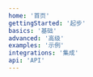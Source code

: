```yaml
---
home: '首页'
gettingStarted: '起步' 
basics: '基础'
advanced: '高级'
examples: '示例'
integrations: '集成'
api: 'API'
---
```

